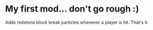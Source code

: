 # My first mod... don't go rough :)
Adds redstone block break particles whenever a player is hit. That's it.
